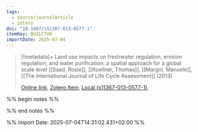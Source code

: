```yaml
---
tags:
  - source/journalArticle
  - zotero
doi: "10.1007/s11367-013-0577-1"
itemKey: BUZLCTU9
importDate: 2025-07-04
---
```

>[!metadata]+
> Land use impacts on freshwater regulation, erosion regulation, and water purification: a spatial approach for a global scale level
> [[Saad, Rosie]], [[Koellner, Thomas]], [[Margni, Manuele]], 
> [[The International Journal of Life Cycle Assessment]] (2013)
> 
> [Online link](http://link.springer.com/10.1007/s11367-013-0577-1), [Zotero Item](zotero://select/library/items/BUZLCTU9), [Local (s11367-013-0577-1)](file://C:/Users/aburg/Documents/references/zotero/storage/7JARRPUS/s11367-013-0577-1.pdf), 

%% begin notes %%

%% end notes %%

%% Import Date: 2025-07-04T14:31:02.431+02:00 %%
